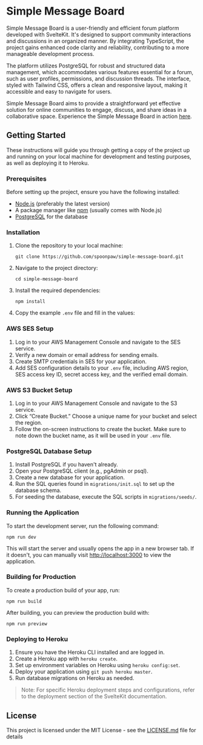 
# Simple Message Board

Simple Message Board is a user-friendly and efficient forum platform developed with SvelteKit. It's designed to support community interactions and discussions in an organized manner. By integrating TypeScript, the project gains enhanced code clarity and reliability, contributing to a more manageable development process.

The platform utilizes PostgreSQL for robust and structured data management, which accommodates various features essential for a forum, such as user profiles, permissions, and discussion threads. The interface, styled with Tailwind CSS, offers a clean and responsive layout, making it accessible and easy to navigate for users.

Simple Message Board aims to provide a straightforward yet effective solution for online communities to engage, discuss, and share ideas in a collaborative space. Experience the Simple Message Board in action [here](https://simple-message-board-76c0cbb8f187.herokuapp.com/).

## Getting Started

These instructions will guide you through getting a copy of the project up and running on your local machine for development and testing purposes, as well as deploying it to Heroku.

### Prerequisites

Before setting up the project, ensure you have the following installed:
- [Node.js](https://nodejs.org/) (preferably the latest version)
- A package manager like [npm](https://www.npmjs.com/) (usually comes with Node.js)
- [PostgreSQL](https://www.postgresql.org/) for the database

### Installation

1. Clone the repository to your local machine:
   ```
   git clone https://github.com/spoonpaw/simple-message-board.git
   ```

2. Navigate to the project directory:
   ```
   cd simple-message-board
   ```

3. Install the required dependencies:
   ```
   npm install
   ```

4. Copy the example `.env` file and fill in the values:

### AWS SES Setup

1. Log in to your AWS Management Console and navigate to the SES service.
2. Verify a new domain or email address for sending emails.
3. Create SMTP credentials in SES for your application.
4. Add SES configuration details to your `.env` file, including AWS region, SES access key ID, secret access key, and the verified email domain.

### AWS S3 Bucket Setup

1. Log in to your AWS Management Console and navigate to the S3 service.
2. Click “Create Bucket.” Choose a unique name for your bucket and select the region.
3. Follow the on-screen instructions to create the bucket. Make sure to note down the bucket name, as it will be used in your `.env` file.

### PostgreSQL Database Setup

1. Install PostgreSQL if you haven't already.
2. Open your PostgreSQL client (e.g., pgAdmin or psql).
3. Create a new database for your application.
4. Run the SQL queries found in `migrations/init.sql` to set up the database schema.
5. For seeding the database, execute the SQL scripts in `migrations/seeds/`.

### Running the Application

To start the development server, run the following command:

```
npm run dev
```

This will start the server and usually opens the app in a new browser tab. If it doesn't, you can manually visit [http://localhost:3000](http://localhost:3000) to view the application.

### Building for Production

To create a production build of your app, run:

```
npm run build
```

After building, you can preview the production build with:

```
npm run preview
```

### Deploying to Heroku

1. Ensure you have the Heroku CLI installed and are logged in.
2. Create a Heroku app with `heroku create`.
3. Set up environment variables on Heroku using `heroku config:set`.
4. Deploy your application using `git push heroku master`.
5. Run database migrations on Heroku as needed.

> Note: For specific Heroku deployment steps and configurations, refer to the deployment section of the SvelteKit documentation.

## License

This project is licensed under the MIT License - see the [LICENSE.md](LICENSE.md) file for details
